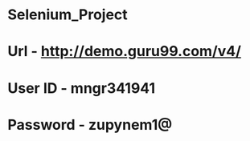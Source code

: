 # Selenium_Project
# Url - http://demo.guru99.com/v4/
# User ID - mngr341941
# Password - zupynem1@
